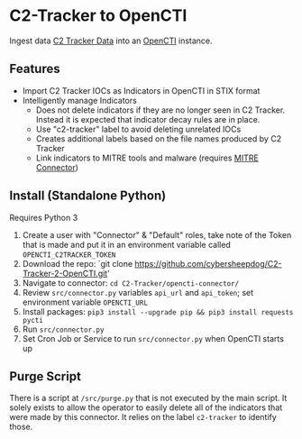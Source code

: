 # C2-Tracker to OpenCTI

Ingest data [C2 Tracker Data](https://github.com/montysecurity/C2-Tracker/tree/main/data) into an [OpenCTI](https://github.com/OpenCTI-Platform/opencti) instance.

## Features

- Import C2 Tracker IOCs as Indicators in OpenCTI in STIX format
- Intelligently manage Indicators
    - Does not delete indicators if they are no longer seen in C2 Tracker.  Instead it is expected that       indicator decay rules are in place.
    - Use "c2-tracker" label to avoid deleting unrelated IOCs
    - Creates additional labels based on the file names produced by C2 Tracker
    - Link indicators to MITRE tools and malware (requires [MITRE Connector](https://github.com/OpenCTI-Platform/connectors/tree/master/external-import/mitre))

## Install (Standalone Python)

Requires Python 3

1. Create a user with "Connector" & "Default" roles, take note of the Token that is made and put it in an environment variable called `OPENCTI_C2TRACKER_TOKEN`
2. Download the repo: `git clone https://github.com/cybersheepdog/C2-Tracker-2-OpenCTI.git'
3. Navigate to connector: `cd C2-Tracker/opencti-connector/`
4. Review `src/connector.py` variables `api_url` and `api_token`; set environment variable `OPENCTI_URL`
5. Install packages: `pip3 install --upgrade pip && pip3 install requests pycti`
6. Run `src/connector.py`
7. Set Cron Job or Service to run `src/connector.py` when OpenCTI starts up

## Purge Script

There is a script at `/src/purge.py` that is not executed by the main script. It solely exists to allow the operator to easily delete all of the indicators that were made by this connector. It relies on the label `c2-tracker` to identify those.
